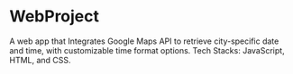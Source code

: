 # WebProject
A web app that Integrates Google Maps API to retrieve city-specific date and time, with customizable time format options.
Tech Stacks: JavaScript, HTML, and CSS.
